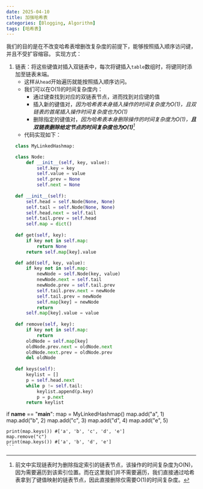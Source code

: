 ```yaml
---
date: 2025-04-10
title: 加强哈希表
categories: [Blogging, Algorithm]
tags: [哈希表]
---
```


我们的目的是在不改变哈希表增删改复杂度的前提下，能够按照插入顺序访问键，并且不受扩容缩容。
实现方式：
1. 链表：将这些键值对插入双链表中，每次将键插入`table`数组时，将键同时添加至链表末端。
   - 这样从`head`开始遍历就能按照插入顺序访问。
   - 我们可以在O(1)的时间复杂度内：
      - 通过键查找到对应的双链表节点，进而找到对应键的值
      - 插入新的键值对，*因为哈希表本身插入操作的时间复杂度为O(1)，且双链表的首尾插入操作时间复杂度也为O(1)*    
      - 删除指定的键值对，*因为哈希表本身删除操作的时间复杂度为O(1)，**且双链表删除给定节点的时间复杂度也为O(1)**[^1]*
    - 代码实现如下：
    ```python
    class MyLinkedHashmap:
    
    class Node:
        def __init__(self, key, value):
            self.key = key
            self.value = value
            self.prev = None
            self.next = None
            
    def __init__(self):
        self.head = self.Node(None, None)
        self.tail = self.Node(None, None)
        self.head.next = self.tail
        self.tail.prev = self.head
        self.map = dict()
           
    def get(self, key):
        if key not in self.map:
            return None
        return self.map[key].value
    
    def add(self, key, value):
        if key not in self.map:
            newNode = self.Node(key, value)
            newNode.next = self.tail
            newNode.prev = self.tail.prev
            self.tail.prev.next = newNode
            self.tail.prev = newNode
            self.map[key] = newNode
            return
        self.map[key].value = value
        
    def remove(self, key):
        if key not in self.map:
            return
        oldNode = self.map[key]
        oldNode.prev.next = oldNode.next
        oldNode.next.prev = oldNode.prev
        del oldNode
        
    def keys(self):
        keylist = []
        p = self.head.next
        while p != self.tail:
            keylist.append(p.key)
            p = p.next
        return keylist
    
if __name__ == "__main__":
    map = MyLinkedHashmap()
    map.add("a", 1)
    map.add("b", 2)
    map.add("c", 3)
    map.add("d", 4)
    map.add("e", 5)
    
    print(map.keys()) #['a', 'b', 'c', 'd', 'e']
    map.remove("c")
    print(map.keys()) #['a', 'b', 'd', 'e']
    ```
> [^1]:前文中实现链表时为删除指定索引的链表节点，该操作的时间复杂度为O(N)，因为需要遍历到该索引位置。而在这里我们并不需要遍历，我们直接通过哈希表拿到了键值映射的链表节点，因此直接删除仅需要O(1)的时间复杂度。